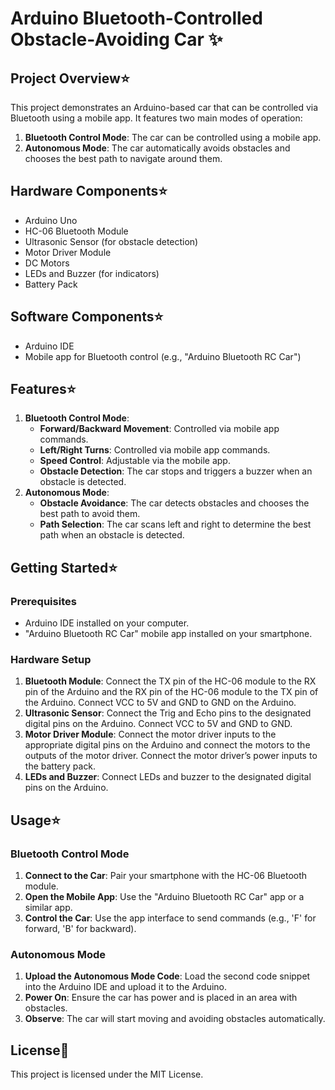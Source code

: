 # Arduino Bluetooth-Controlled Obstacle-Avoiding Car ✨

## Project Overview⭐

This project demonstrates an Arduino-based car that can be controlled via Bluetooth using a mobile app. It features two main modes of operation:

1. **Bluetooth Control Mode**: The car can be controlled using a mobile app.
2. **Autonomous Mode**: The car automatically avoids obstacles and chooses the best path to navigate around them.

## Hardware Components⭐

- Arduino Uno
- HC-06 Bluetooth Module
- Ultrasonic Sensor (for obstacle detection)
- Motor Driver Module
- DC Motors
- LEDs and Buzzer (for indicators)
- Battery Pack

## Software Components⭐

- Arduino IDE
- Mobile app for Bluetooth control (e.g., "Arduino Bluetooth RC Car")

## Features⭐

1. **Bluetooth Control Mode**:
    - **Forward/Backward Movement**: Controlled via mobile app commands.
    - **Left/Right Turns**: Controlled via mobile app commands.
    - **Speed Control**: Adjustable via the mobile app.
    - **Obstacle Detection**: The car stops and triggers a buzzer when an obstacle is detected.
2. **Autonomous Mode**:
    - **Obstacle Avoidance**: The car detects obstacles and chooses the best path to avoid them.
    - **Path Selection**: The car scans left and right to determine the best path when an obstacle is detected.

## Getting Started⭐

### Prerequisites

- Arduino IDE installed on your computer.
- "Arduino Bluetooth RC Car" mobile app installed on your smartphone.

### Hardware Setup

1. **Bluetooth Module**: Connect the TX pin of the HC-06 module to the RX pin of the Arduino and the RX pin of the HC-06 module to the TX pin of the Arduino. Connect VCC to 5V and GND to GND on the Arduino.
2. **Ultrasonic Sensor**: Connect the Trig and Echo pins to the designated digital pins on the Arduino. Connect VCC to 5V and GND to GND.
3. **Motor Driver Module**: Connect the motor driver inputs to the appropriate digital pins on the Arduino and connect the motors to the outputs of the motor driver. Connect the motor driver’s power inputs to the battery pack.
4. **LEDs and Buzzer**: Connect LEDs and buzzer to the designated digital pins on the Arduino.

## Usage⭐

### Bluetooth Control Mode

1. **Connect to the Car**: Pair your smartphone with the HC-06 Bluetooth module.
2. **Open the Mobile App**: Use the "Arduino Bluetooth RC Car" app or a similar app.
3. **Control the Car**: Use the app interface to send commands (e.g., 'F' for forward, 'B' for backward).

### Autonomous Mode

1. **Upload the Autonomous Mode Code**: Load the second code snippet into the Arduino IDE and upload it to the Arduino.
2. **Power On**: Ensure the car has power and is placed in an area with obstacles.
3. **Observe**: The car will start moving and avoiding obstacles automatically.

## License🧾

This project is licensed under the MIT License.
